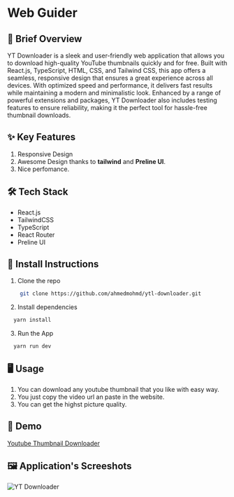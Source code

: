 # Web Guider

## 🚀 Brief Overview

YT Downloader is a sleek and user-friendly web application that allows you to download high-quality YouTube thumbnails quickly and for free. Built with React.js, TypeScript, HTML, CSS, and Tailwind CSS, this app offers a seamless, responsive design that ensures a great experience across all devices. With optimized speed and performance, it delivers fast results while maintaining a modern and minimalistic look. Enhanced by a range of powerful extensions and packages, YT Downloader also includes testing features to ensure reliability, making it the perfect tool for hassle-free thumbnail downloads.

## ✨ Key Features

1. Responsive Design
2. Awesome Design thanks to **tailwind** and **Preline UI**.
3. Nice perfomance.

## 🛠️ Tech Stack

- React.js
- TailwindCSS
- TypeScript
- React Router
- Preline UI

## 🔧 Install Instructions

1. Clone the repo

```bash
    git clone https://github.com/ahmedmohmd/ytl-downloader.git

```

2. Install dependencies

```bash
  yarn install

```

3. Run the App

```bash
  yarn run dev

```

## 🖥️ Usage

1. You can download any youtube thumbnail that you like with easy way.
2. You just copy the video url an paste in the website.
3. You can get the highst picture quality.

## 👀 Demo

[Youtube Thumbnail Downloader](https://y-t-downloader.vercel.app/)

## 🖼️ Application's Screeshots

![YT Downloader](https://github.com/ahmedmohmd/ytl-downloader/blob/main/app-screenshot.png?raw=true) 
